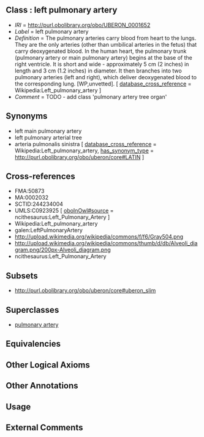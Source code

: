 
## Class : left pulmonary artery

 * *IRI* = http://purl.obolibrary.org/obo/UBERON_0001652
 * *Label* = left pulmonary artery
 * *Definition* = The pulmonary arteries carry blood from heart to the lungs. They are the only arteries (other than umbilical arteries in the fetus) that carry deoxygenated blood. In the human heart, the pulmonary trunk (pulmonary artery or main pulmonary artery) begins at the base of the right ventricle. It is short and wide - approximately 5 cm (2 inches) in length and 3 cm (1.2 inches) in diameter. It then branches into two pulmonary arteries (left and right), which deliver deoxygenated blood to the corresponding lung. [WP,unvetted]. [ [database_cross_reference](../../ef/oboInOwl#hasDbXref.md) = Wikipedia:Left_pulmonary_artery ]
 * *Comment* = TODO - add class 'pulmonary artery tree organ'

## Synonyms

 * left main pulmonary artery
 * left pulmonary arterial tree
 * arteria pulmonalis sinistra [ [database_cross_reference](../../ef/oboInOwl#hasDbXref.md) = Wikipedia:Left_pulmonary_artery, [has_synonym_type](../../pe/oboInOwl#hasSynonymType.md) = http://purl.obolibrary.org/obo/uberon/core#LATIN ]

## Cross-references

 * FMA:50873
 * MA:0002032
 * SCTID:244234004
 * UMLS:C0923925 [ [oboInOwl#source](../../ce/oboInOwl#source.md) = ncithesaurus:Left_Pulmonary_Artery ]
 * Wikipedia:Left_pulmonary_artery
 * galen:LeftPulmonaryArtery
 * http://upload.wikimedia.org/wikipedia/commons/f/f6/Gray504.png
 * http://upload.wikimedia.org/wikipedia/commons/thumb/d/db/Alveoli_diagram.png/200px-Alveoli_diagram.png
 * ncithesaurus:Left_Pulmonary_Artery

## Subsets

 * http://purl.obolibrary.org/obo/uberon/core#uberon_slim

## Superclasses

 * [pulmonary artery](../../UBERON/12/UBERON_0002012.md)

## Equivalencies


## Other Logical Axioms


## Other Annotations


## Usage


## External Comments

